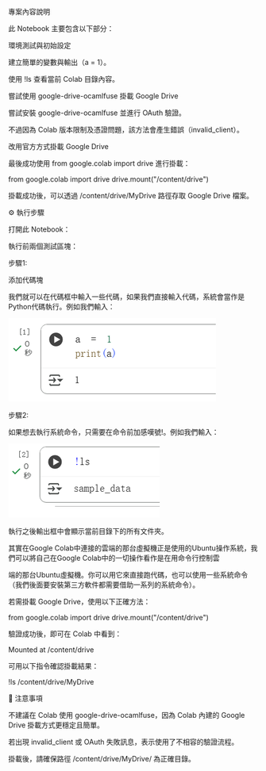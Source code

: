 專案內容說明

此 Notebook 主要包含以下部分：

環境測試與初始設定

建立簡單的變數與輸出（a = 1）。

使用 !ls 查看當前 Colab 目錄內容。

嘗試使用 google-drive-ocamlfuse 掛載 Google Drive

嘗試安裝 google-drive-ocamlfuse 並進行 OAuth 驗證。

不過因為 Colab 版本限制及憑證問題，該方法會產生錯誤（invalid_client）。

改用官方方式掛載 Google Drive

最後成功使用 from google.colab import drive 進行掛載：

from google.colab import drive
drive.mount("/content/drive")


掛載成功後，可以透過 /content/drive/MyDrive 路徑存取 Google Drive 檔案。

⚙️ 執行步驟

打開此 Notebook：


執行前兩個測試區塊：

步驟1:

添加代碼塊

我們就可以在代碼框中輸入一些代碼，如果我們直接輸入代碼，系統會當作是Python代碼執行。例如我們輸入：

![image](1.jpg)

步驟2:

如果想去執行系統命令，只需要在命令前加感嘆號!。例如我們輸入： 

![image](2.jpg)

執行之後輸出框中會顯示當前目錄下的所有文件夾。

其實在Google Colab中連接的雲端的那台虛擬機正是使用的Ubuntu操作系統，我們可以將自己在Google Colab中的一切操作看作是在用命令行控制雲

端的那台Ubuntu虛擬機。你可以用它來直接跑代碼，也可以使用一些系統命令（我們後面要安裝第三方軟件都需要借助一系列的系統命令）。



若需掛載 Google Drive，使用以下正確方法：

from google.colab import drive
drive.mount("/content/drive")


驗證成功後，即可在 Colab 中看到：

Mounted at /content/drive


可用以下指令確認掛載結果：

!ls /content/drive/MyDrive

🧩 注意事項

不建議在 Colab 使用 google-drive-ocamlfuse，因為 Colab 內建的 Google Drive 掛載方式更穩定且簡單。

若出現 invalid_client 或 OAuth 失敗訊息，表示使用了不相容的驗證流程。

掛載後，請確保路徑 /content/drive/MyDrive/ 為正確目錄。
